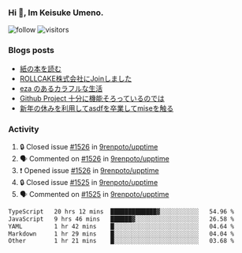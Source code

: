 ### Hi 👋, Im Keisuke Umeno.

<!--
**9renpoto/9renpoto** is a ✨ _special_ ✨ repository because its `README.md` (this file) appears on your GitHub profile.

Here are some ideas to get you started:

- 🔭 I’m currently working on ...
- 🌱 I’m currently learning ...
- 👯 I’m looking to collaborate on ...
- 🤔 I’m looking for help with ...
- 💬 Ask me about ...
- 📫 How to reach me: ...
- 😄 Pronouns: ...
- ⚡ Fun fact: ...
-->

![follow](https://img.shields.io/github/followers/9renpoto?label=Follow&style=social)
![visitors](https://komarev.com/ghpvc/?username=9renpoto&label=Profile%20views&color=0e75b6&style=flat)

### Blogs posts

<!-- BLOG-POST-LIST:START -->
- [紙の本を読む](https://9renpoto.win/entry/2024/02/25/reading-papar-book)
- [ROLLCAKE株式会社にJoinしました](https://9renpoto.win/entry/2024/02/11/join)
- [eza のあるカラフルな生活](https://9renpoto.win/entry/2024/02/01/eza)
- [Github Project 十分に機能そろっているのでは](https://9renpoto.win/entry/2024/01/14/gh-projects)
- [新年の休みを利用してasdfを卒業してmiseを触る](https://9renpoto.win/entry/2024/01/07/mise)
<!-- BLOG-POST-LIST:END -->

### Activity

<!--START_SECTION:activity-->
1. 🔒 Closed issue [#1526](https://github.com/9renpoto/upptime/issues/1526) in [9renpoto/upptime](https://github.com/9renpoto/upptime)
2. 🗣 Commented on [#1526](https://github.com/9renpoto/upptime/issues/1526#issuecomment-1980009417) in [9renpoto/upptime](https://github.com/9renpoto/upptime)
3. ❗ Opened issue [#1526](https://github.com/9renpoto/upptime/issues/1526) in [9renpoto/upptime](https://github.com/9renpoto/upptime)
4. 🔒 Closed issue [#1525](https://github.com/9renpoto/upptime/issues/1525) in [9renpoto/upptime](https://github.com/9renpoto/upptime)
5. 🗣 Commented on [#1525](https://github.com/9renpoto/upptime/issues/1525#issuecomment-1979986548) in [9renpoto/upptime](https://github.com/9renpoto/upptime)
<!--END_SECTION:activity-->

<!--START_SECTION:waka-->

```txt
TypeScript   20 hrs 12 mins  █████████████▓░░░░░░░░░░░   54.96 %
JavaScript   9 hrs 46 mins   ██████▓░░░░░░░░░░░░░░░░░░   26.58 %
YAML         1 hr 42 mins    █░░░░░░░░░░░░░░░░░░░░░░░░   04.64 %
Markdown     1 hr 29 mins    █░░░░░░░░░░░░░░░░░░░░░░░░   04.04 %
Other        1 hr 21 mins    █░░░░░░░░░░░░░░░░░░░░░░░░   03.68 %
```

<!--END_SECTION:waka-->
